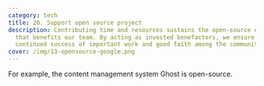 ```yaml
---
category: tech
title: 20. Support open source project
description: Contributing time and resources sustains the open-source eco-system
  that benefits our team. By acting as invested benefactors, we ensure the
  continued success of important work and good faith among the community.
cover: /img/13-opensource-google.png
---
```


For example, the content management system Ghost is open-source.
